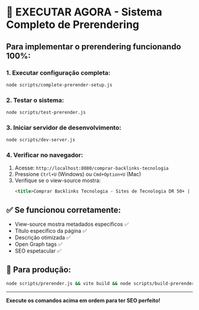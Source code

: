 # 🚀 EXECUTAR AGORA - Sistema Completo de Prerendering

## Para implementar o prerendering funcionando 100%:

### 1. **Executar configuração completa:**
```bash
node scripts/complete-prerender-setup.js
```

### 2. **Testar o sistema:**
```bash
node scripts/test-prerender.js
```

### 3. **Iniciar servidor de desenvolvimento:**
```bash
node scripts/dev-server.js
```

### 4. **Verificar no navegador:**
1. Acesse: `http://localhost:8080/comprar-backlinks-tecnologia`
2. Pressione `Ctrl+U` (Windows) ou `Cmd+Option+U` (Mac)
3. Verifique se o view-source mostra:
   ```html
   <title>Comprar Backlinks Tecnologia - Sites de Tecnologia DR 50+ | MK Art SEO</title>
   ```

## ✅ Se funcionou corretamente:
- View-source mostra metadados específicos ✅
- Título específico da página ✅  
- Descrição otimizada ✅
- Open Graph tags ✅
- SEO espetacular ✅

## 🎯 Para produção:
```bash
node scripts/prerender.js && vite build && node scripts/build-prerender.js
```

---

**Execute os comandos acima em ordem para ter SEO perfeito!**